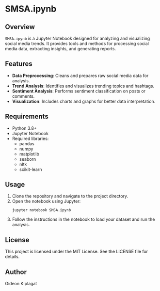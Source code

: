 # SMSA.ipynb

## Overview
`SMSA.ipynb` is a Jupyter Notebook designed for analyzing and visualizing social media trends. It provides tools and methods for processing social media data, extracting insights, and generating reports.

## Features
- **Data Preprocessing**: Cleans and prepares raw social media data for analysis.
- **Trend Analysis**: Identifies and visualizes trending topics and hashtags.
- **Sentiment Analysis**: Performs sentiment classification on posts or comments.
- **Visualization**: Includes charts and graphs for better data interpretation.

## Requirements
- Python 3.8+
- Jupyter Notebook
- Required libraries:
    - pandas
    - numpy
    - matplotlib
    - seaborn
    - nltk
    - scikit-learn

## Usage
1. Clone the repository and navigate to the project directory.
2. Open the notebook using Jupyter:
     ```bash
     jupyter notebook SMSA.ipynb
     ```
3. Follow the instructions in the notebook to load your dataset and run the analysis.

## License
This project is licensed under the MIT License. See the LICENSE file for details.

## Author
Gideon Kiplagat